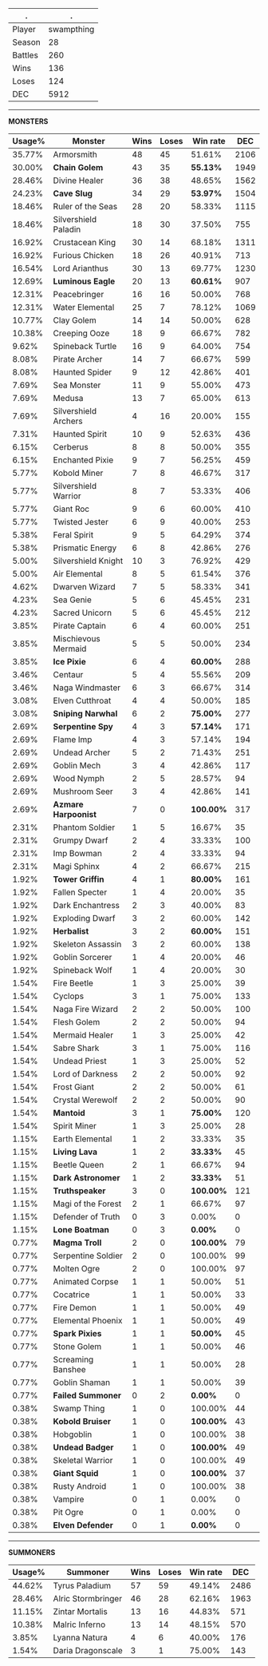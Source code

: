 .|.
|-|-
Player|swampthing
Season|28
Battles|260
Wins|136
Loses|124
DEC|5912

---
**MONSTERS**

Usage%|Monster|Wins|Loses|Win rate|DEC|
-|-|-|-|-|-|
35.77%|Armorsmith|48|45|51.61%|2106|
30.00%|**Chain Golem**|43|35|**55.13%**|1949|
28.46%|Divine Healer|36|38|48.65%|1562|
24.23%|**Cave Slug**|34|29|**53.97%**|1504|
18.46%|Ruler of the Seas|28|20|58.33%|1115|
18.46%|Silvershield Paladin|18|30|37.50%|755|
16.92%|Crustacean King|30|14|68.18%|1311|
16.92%|Furious Chicken|18|26|40.91%|713|
16.54%|Lord Arianthus|30|13|69.77%|1230|
12.69%|**Luminous Eagle**|20|13|**60.61%**|907|
12.31%|Peacebringer|16|16|50.00%|768|
12.31%|Water Elemental|25|7|78.12%|1069|
10.77%|Clay Golem|14|14|50.00%|628|
10.38%|Creeping Ooze|18|9|66.67%|782|
9.62%|Spineback Turtle|16|9|64.00%|754|
8.08%|Pirate Archer|14|7|66.67%|599|
8.08%|Haunted Spider|9|12|42.86%|401|
7.69%|Sea Monster|11|9|55.00%|473|
7.69%|Medusa|13|7|65.00%|613|
7.69%|Silvershield Archers|4|16|20.00%|155|
7.31%|Haunted Spirit|10|9|52.63%|436|
6.15%|Cerberus|8|8|50.00%|355|
6.15%|Enchanted Pixie|9|7|56.25%|459|
5.77%|Kobold Miner|7|8|46.67%|317|
5.77%|Silvershield Warrior|8|7|53.33%|406|
5.77%|Giant Roc|9|6|60.00%|410|
5.77%|Twisted Jester|6|9|40.00%|253|
5.38%|Feral Spirit|9|5|64.29%|374|
5.38%|Prismatic Energy|6|8|42.86%|276|
5.00%|Silvershield Knight|10|3|76.92%|429|
5.00%|Air Elemental|8|5|61.54%|376|
4.62%|Dwarven Wizard|7|5|58.33%|341|
4.23%|Sea Genie|5|6|45.45%|231|
4.23%|Sacred Unicorn|5|6|45.45%|212|
3.85%|Pirate Captain|6|4|60.00%|251|
3.85%|Mischievous Mermaid|5|5|50.00%|234|
3.85%|**Ice Pixie**|6|4|**60.00%**|288|
3.46%|Centaur|5|4|55.56%|209|
3.46%|Naga Windmaster|6|3|66.67%|314|
3.08%|Elven Cutthroat|4|4|50.00%|185|
3.08%|**Sniping Narwhal**|6|2|**75.00%**|277|
2.69%|**Serpentine Spy**|4|3|**57.14%**|171|
2.69%|Flame Imp|4|3|57.14%|194|
2.69%|Undead Archer|5|2|71.43%|251|
2.69%|Goblin Mech|3|4|42.86%|117|
2.69%|Wood Nymph|2|5|28.57%|94|
2.69%|Mushroom Seer|3|4|42.86%|141|
2.69%|**Azmare Harpoonist**|7|0|**100.00%**|317|
2.31%|Phantom Soldier|1|5|16.67%|35|
2.31%|Grumpy Dwarf|2|4|33.33%|100|
2.31%|Imp Bowman|2|4|33.33%|94|
2.31%|Magi Sphinx|4|2|66.67%|215|
1.92%|**Tower Griffin**|4|1|**80.00%**|161|
1.92%|Fallen Specter|1|4|20.00%|35|
1.92%|Dark Enchantress|2|3|40.00%|83|
1.92%|Exploding Dwarf|3|2|60.00%|142|
1.92%|**Herbalist**|3|2|**60.00%**|151|
1.92%|Skeleton Assassin|3|2|60.00%|138|
1.92%|Goblin Sorcerer|1|4|20.00%|46|
1.92%|Spineback Wolf|1|4|20.00%|30|
1.54%|Fire Beetle|1|3|25.00%|39|
1.54%|Cyclops|3|1|75.00%|133|
1.54%|Naga Fire Wizard|2|2|50.00%|100|
1.54%|Flesh Golem|2|2|50.00%|94|
1.54%|Mermaid Healer|1|3|25.00%|42|
1.54%|Sabre Shark|3|1|75.00%|116|
1.54%|Undead Priest|1|3|25.00%|52|
1.54%|Lord of Darkness|2|2|50.00%|92|
1.54%|Frost Giant|2|2|50.00%|61|
1.54%|Crystal Werewolf|2|2|50.00%|90|
1.54%|**Mantoid**|3|1|**75.00%**|120|
1.54%|Spirit Miner|1|3|25.00%|28|
1.15%|Earth Elemental|1|2|33.33%|35|
1.15%|**Living Lava**|1|2|**33.33%**|45|
1.15%|Beetle Queen|2|1|66.67%|94|
1.15%|**Dark Astronomer**|1|2|**33.33%**|51|
1.15%|**Truthspeaker**|3|0|**100.00%**|121|
1.15%|Magi of the Forest|2|1|66.67%|97|
1.15%|Defender of Truth|0|3|0.00%|0|
1.15%|**Lone Boatman**|0|3|**0.00%**|0|
0.77%|**Magma Troll**|2|0|**100.00%**|79|
0.77%|Serpentine Soldier|2|0|100.00%|99|
0.77%|Molten Ogre|2|0|100.00%|97|
0.77%|Animated Corpse|1|1|50.00%|51|
0.77%|Cocatrice|1|1|50.00%|33|
0.77%|Fire Demon|1|1|50.00%|49|
0.77%|Elemental Phoenix|1|1|50.00%|49|
0.77%|**Spark Pixies**|1|1|**50.00%**|45|
0.77%|Stone Golem|1|1|50.00%|46|
0.77%|Screaming Banshee|1|1|50.00%|28|
0.77%|Goblin Shaman|1|1|50.00%|39|
0.77%|**Failed Summoner**|0|2|**0.00%**|0|
0.38%|Swamp Thing|1|0|100.00%|44|
0.38%|**Kobold Bruiser**|1|0|**100.00%**|43|
0.38%|Hobgoblin|1|0|100.00%|38|
0.38%|**Undead Badger**|1|0|**100.00%**|49|
0.38%|Skeletal Warrior|1|0|100.00%|49|
0.38%|**Giant Squid**|1|0|**100.00%**|37|
0.38%|Rusty Android|1|0|100.00%|38|
0.38%|Vampire|0|1|0.00%|0|
0.38%|Pit Ogre|0|1|0.00%|0|
0.38%|**Elven Defender**|0|1|**0.00%**|0|

---
**SUMMONERS**

Usage%|Summoner|Wins|Loses|Win rate|DEC|
-|-|-|-|-|-|
44.62%|Tyrus Paladium|57|59|49.14%|2486|
28.46%|Alric Stormbringer|46|28|62.16%|1963|
11.15%|Zintar Mortalis|13|16|44.83%|571|
10.38%|Malric Inferno|13|14|48.15%|570|
3.85%|Lyanna Natura|4|6|40.00%|176|
1.54%|Daria Dragonscale|3|1|75.00%|143|
